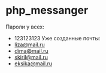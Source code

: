 # php_messanger
Пароли у всех: 
- 123123123
Уже созданные почты:
- liza@mail.ru
- dima@mail.ru
- skiril@mail.ru
- eksika@mail.ru
